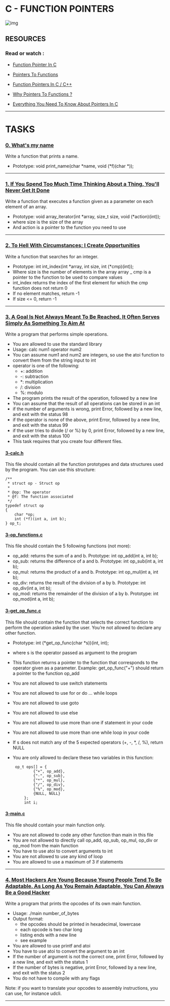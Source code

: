 # C - FUNCTION POINTERS

![img](https://i.ytimg.com/vi/cwvdT-4HT9o/maxresdefault.jpg)

## RESOURCES

### Read or watch :

- [Function Pointer In C](https://www.geeksforgeeks.org/function-pointer-in-c/)

- [Pointers To Functions](https://publications.gbdirect.co.uk//c_book/chapter5/function_pointers.html)

- [Function Pointers In C / C++](https://www.youtube.com/watch?v=ynYtgGUNelE)

- [Why Pointers To Functions ?](https://www.youtube.com/watch?v=sxTFSDAZM8s)

- [Everything You Need To Know About Pointers In C](https://boredzo.org/pointers/)

-----------------------------------

# TASKS

### [0. What's my name](https://github.com/MathieuMorel62/holbertonschool-low_level_programming/blob/master/function_pointers/0-print_name.c)

Write a function that prints a name.

 - Prototype: void print_name(char *name, void (*f)(char *));

-----------------------------

### [1. If You Spend Too Much Time Thinking About a Thing, You'll Never Get It Done](https://github.com/MathieuMorel62/holbertonschool-low_level_programming/blob/master/function_pointers/1-array_iterator.c)

Write a function that executes a function given as a parameter on each element of an array.

 - Prototype: void array_iterator(int *array, size_t size, void (*action)(int));
 - where size is the size of the array
 - And action is a pointer to the function you need to use

-----------------------------------

### [2. To Hell With Circumstances; I Create Opportunities](https://github.com/MathieuMorel62/holbertonschool-low_level_programming/blob/master/function_pointers/2-int_index.c)

Write a function that searches for an integer.

 - Prototype: int int_index(int *array, int size, int (*cmp)(int));
 - Where size is the number of elements in the array array
 _ cmp is a pointer to the function to be used to compare values
 - int_index returns the index of the first element for which the cmp function does not return 0
 - If no element matches, return -1
 - If size <= 0, return -1

-----------------------------------

### [3. A Goal Is Not Always Meant To Be Reached, It Often Serves Simply As Something To Aim At](https://github.com/MathieuMorel62/holbertonschool-low_level_programming/blob/master/function_pointers/3-main.c)

Write a program that performs simple operations.

 - You are allowed to use the standard library
 - Usage: calc num1 operator num2
 - You can assume num1 and num2 are integers, so use the atoi function to convert them from the string input to int
 - operator is one of the following:
   - +: addition
   - -: subtraction
   - *: multiplication
   - /: division
   - %: modulo
 - The program prints the result of the operation, followed by a new line
 - You can assume that the result of all operations can be stored in an int
 - if the number of arguments is wrong, print Error, followed by a new line, and exit with the status 98
 - if the operator is none of the above, print Error, followed by a new line, and exit with the status 99
- if the user tries to divide (/ or %) by 0, print Error, followed by a new line, and exit with the status 100
- This task requires that you create four different files.

#### [3-calc.h](https://github.com/MathieuMorel62/holbertonschool-low_level_programming/blob/master/function_pointers/3-calc.h)

This file should contain all the function prototypes and data structures used by the program. You can use this structure:

    /**
     * struct op - Struct op
     *
     * @op: The operator
     * @f: The function associated
     */
    typedef struct op
    {
        char *op;
        int (*f)(int a, int b);
    } op_t;
    
#### [3-op_functions.c](https://github.com/MathieuMorel62/holbertonschool-low_level_programming/blob/master/function_pointers/3-op_functions.c)

This file should contain the 5 following functions (not more):

 - op_add: returns the sum of a and b. Prototype: int op_add(int a, int b);
 - op_sub: returns the difference of a and b. Prototype: int op_sub(int a, int b);
 - op_mul: returns the product of a and b. Prototype: int op_mul(int a, int b);
 - op_div: returns the result of the division of a by b. Prototype: int op_div(int a, int b);
 - op_mod: returns the remainder of the division of a by b. Prototype: int op_mod(int a, int b);

#### [3-get_op_func.c](https://github.com/MathieuMorel62/holbertonschool-low_level_programming/blob/master/function_pointers/3-get_op_func.c)

This file should contain the function that selects the correct function to perform the operation asked by the user. You’re not allowed to declare any other function.

 - Prototype: int (*get_op_func(char *s))(int, int);
 - where s is the operator passed as argument to the program
 - This function returns a pointer to the function that corresponds to the operator given as a parameter. Example: get_op_func("+") should return a pointer to the function op_add
 - You are not allowed to use switch statements
 - You are not allowed to use for or do ... while loops
 - You are not allowed to use goto
 - You are not allowed to use else
 - You are not allowed to use more than one if statement in your code
 - You are not allowed to use more than one while loop in your code
 - If s does not match any of the 5 expected operators (+, -, *, /, %), return NULL
 
 - You are only allowed to declare these two variables in this function:

        op_t ops[] = {
                {"+", op_add},
                {"-", op_sub},
                {"*", op_mul},
                {"/", op_div},
                {"%", op_mod},
                {NULL, NULL}
            };
            int i;

#### [3-main.c](https://github.com/MathieuMorel62/holbertonschool-low_level_programming/blob/master/function_pointers/3-main.c)

This file should contain your main function only.

 - You are not allowed to code any other function than main in this file
 - You are not allowed to directly call op_add, op_sub, op_mul, op_div or op_mod from the main function
 - You have to use atoi to convert arguments to int
 - You are not allowed to use any kind of loop
 - You are allowed to use a maximum of 3 if statements

----------------------------------

### [4. Most Hackers Are Young Because Young People Tend To Be Adaptable. As Long As You Remain Adaptable, You Can Always Be a Good Hacker](url)

Write a program that prints the opcodes of its own main function.

 - Usage: ./main number_of_bytes
 - Output format:
   - the opcodes should be printed in hexadecimal, lowercase
   - each opcode is two char long
   - listing ends with a new line
   - see example
 - You are allowed to use printf and atoi
 - You have to use atoi to convert the argument to an int
 - If the number of argument is not the correct one, print Error, followed by a new line, and exit with the status 1
 - If the number of bytes is negative, print Error, followed by a new line, and exit with the status 2
 - You do not have to compile with any flags

Note: if you want to translate your opcodes to assembly instructions, you can use, for instance udcli.

--------------------------------------
